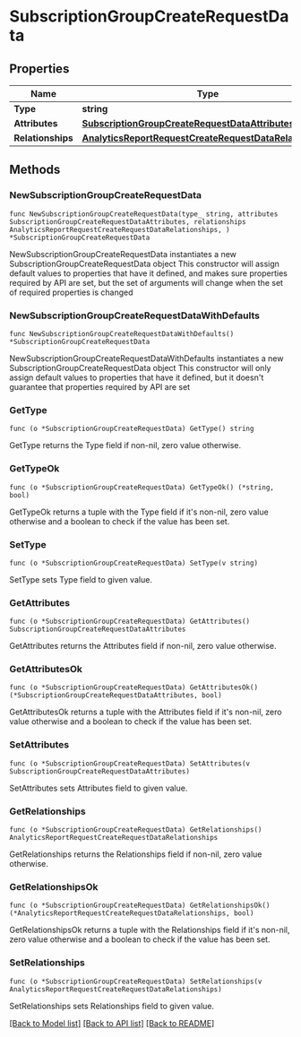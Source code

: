 # SubscriptionGroupCreateRequestData

## Properties

Name | Type | Description | Notes
------------ | ------------- | ------------- | -------------
**Type** | **string** |  | 
**Attributes** | [**SubscriptionGroupCreateRequestDataAttributes**](SubscriptionGroupCreateRequestDataAttributes.md) |  | 
**Relationships** | [**AnalyticsReportRequestCreateRequestDataRelationships**](AnalyticsReportRequestCreateRequestDataRelationships.md) |  | 

## Methods

### NewSubscriptionGroupCreateRequestData

`func NewSubscriptionGroupCreateRequestData(type_ string, attributes SubscriptionGroupCreateRequestDataAttributes, relationships AnalyticsReportRequestCreateRequestDataRelationships, ) *SubscriptionGroupCreateRequestData`

NewSubscriptionGroupCreateRequestData instantiates a new SubscriptionGroupCreateRequestData object
This constructor will assign default values to properties that have it defined,
and makes sure properties required by API are set, but the set of arguments
will change when the set of required properties is changed

### NewSubscriptionGroupCreateRequestDataWithDefaults

`func NewSubscriptionGroupCreateRequestDataWithDefaults() *SubscriptionGroupCreateRequestData`

NewSubscriptionGroupCreateRequestDataWithDefaults instantiates a new SubscriptionGroupCreateRequestData object
This constructor will only assign default values to properties that have it defined,
but it doesn't guarantee that properties required by API are set

### GetType

`func (o *SubscriptionGroupCreateRequestData) GetType() string`

GetType returns the Type field if non-nil, zero value otherwise.

### GetTypeOk

`func (o *SubscriptionGroupCreateRequestData) GetTypeOk() (*string, bool)`

GetTypeOk returns a tuple with the Type field if it's non-nil, zero value otherwise
and a boolean to check if the value has been set.

### SetType

`func (o *SubscriptionGroupCreateRequestData) SetType(v string)`

SetType sets Type field to given value.


### GetAttributes

`func (o *SubscriptionGroupCreateRequestData) GetAttributes() SubscriptionGroupCreateRequestDataAttributes`

GetAttributes returns the Attributes field if non-nil, zero value otherwise.

### GetAttributesOk

`func (o *SubscriptionGroupCreateRequestData) GetAttributesOk() (*SubscriptionGroupCreateRequestDataAttributes, bool)`

GetAttributesOk returns a tuple with the Attributes field if it's non-nil, zero value otherwise
and a boolean to check if the value has been set.

### SetAttributes

`func (o *SubscriptionGroupCreateRequestData) SetAttributes(v SubscriptionGroupCreateRequestDataAttributes)`

SetAttributes sets Attributes field to given value.


### GetRelationships

`func (o *SubscriptionGroupCreateRequestData) GetRelationships() AnalyticsReportRequestCreateRequestDataRelationships`

GetRelationships returns the Relationships field if non-nil, zero value otherwise.

### GetRelationshipsOk

`func (o *SubscriptionGroupCreateRequestData) GetRelationshipsOk() (*AnalyticsReportRequestCreateRequestDataRelationships, bool)`

GetRelationshipsOk returns a tuple with the Relationships field if it's non-nil, zero value otherwise
and a boolean to check if the value has been set.

### SetRelationships

`func (o *SubscriptionGroupCreateRequestData) SetRelationships(v AnalyticsReportRequestCreateRequestDataRelationships)`

SetRelationships sets Relationships field to given value.



[[Back to Model list]](../README.md#documentation-for-models) [[Back to API list]](../README.md#documentation-for-api-endpoints) [[Back to README]](../README.md)


